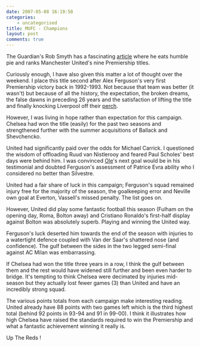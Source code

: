 ```yaml
---
date: 2007-05-08 16:19:58
categories:
    - uncategorised
title: MUFC - Champions
layout: post
comments: true
---
```

The Guardian's Rob Smyth has a fascinating
[article](http://blogs.guardian.co.uk/sport/2007/05/06/where_does_uniteds_title_victo.html)
where he eats humble pie and ranks Manchester United's nine Premiership
titles.

Curiously enough, I have also given this matter a lot of thought over
the weekend. I place this title second after Alex Ferguson's very first
Premiership victory back in 1992-1993. Not because that team was better
(it wasn't) but because of all the history, the expectation, the broken
dreams, the false dawns in preceding 26 years and the satisfaction of
lifting the title and finally knocking Liverpool off their
[perch](http://www.nbrightside.com/blog/2006/11/04/20-years-ago/).

However, I was living in hope rather than expectation for this campaign.
Chelsea had won the title (easily) for the past two seasons and
strengthened further with the summer acquisitions of Ballack and
Shevchencko.

United had significantly paid over the odds for Michael Carrick. I
questioned the wisdom of offloading Ruud van Nistlerooy and feared Paul
Scholes' best days were behind him. I was convinced
[Ole](http://www.nbrightside.com/blog/2006/08/24/comeback-kid/)'s next
goal would be in his testimonial and doubted Ferguson's assessment of
Patrice Evra ability who I considered no better than Silvestre.

United had a fair share of luck in this campaign; Ferguson's squad
remained injury free for the majority of the season, the goalkeeping
error and Neville own goal at Everton, Vassell's missed penalty. The
list goes on.

However, United did play some fantastic football this season (Fulham on
the opening day, Roma, Bolton away) and Cristiano Ronaldo's first-half
display against Bolton was absolutely superb. Playing and winning the
United way.

Ferguson's luck deserted him towards the end of the season with injuries
to a watertight defence coupled with Van der Saar's shattered nose (and
confidence). The gulf between the sides in the two legged semi-final
against AC Milan was embarrassing.

If Chelsea had won the title three years in a row, I think the gulf
between them and the rest would have widened still further and been even
harder to bridge. It's tempting to think Chelsea were decimated by
injuries mid-season but they actually lost fewer games (3) than United
and have an incredibly strong squad.

The various points totals from each campaign make interesting reading.
United already have 88 points with two games left which is the third
highest total (behind 92 points in 93-94 and 91 in 99-00). I think it
illustrates how high Chelsea have raised the standards required to win
the Premiership and what a fantastic achievement winning it really is.

Up The Reds !
